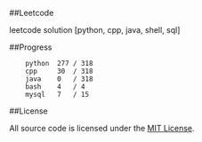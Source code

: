 ##Leetcode

leetcode solution [python, cpp, java, shell, sql]

##Progress

```	
    python  277 / 318
    cpp     30  / 318
    java    0   / 318
    bash    4   / 4
    mysql   7   / 15
```

##License

All source code is licensed under the [MIT License](https://raw.githubusercontent.com/luosch/leetcode/master/LICENSE).
